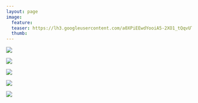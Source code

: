 ```yaml
---
layout: page
image:
  feature:
  teaser: https://lh3.googleusercontent.com/a0XPiEEwdYooiA5-2XO1_tQqvUTUlzsF2w3jC0PKZ1B52IOTkKG68iXTxF3H4ljwX2Lg7OJllKo4YST--N5ozJX3d5s782n84akXxMhZnSH0tWUYHmCd_RZobqkWf-Es0tyhw4jfM5mppRj93MSo6ybNcFLTroja8GUhj0e0fbZNZC6w24A65XnxeAnGWOgPY9KvPETLANJgVZPEEyrFE-rCLEfR-YPbFzUq7AYwIC9LKxvEyFWZjUNLNYUts5FJczqVs8ZnMxW_eUo8R8j5Vhiv_Hoc-SXle3a4cO7Dwp-U0lqCUvhPtWj9DVg4H5OAQV7lZmYT7-aZ9gzfeMxLAEGup5emMojXjtT2rUhawNPt25vEHOkDFFq74Ko3sfPNPrlri0ykxoQQ87Keta30Cu87c6jyz6JMNiHewIEnA4XOk3KWR4-o_jWWXtSsjnyYI_8juORsYBVefDhilg5KrdMurYGyosd9gheuG01tAdk8uBrbtoNQq272_qd8eKwZnEafXwzKaaOvsFnr2a3z-XyfEHUKHLLaCm0XlUF78eM=w245
  thumb:
---
```


[![](https://lh3.googleusercontent.com/iEP__DbKlXMgjdkx-rc7YNm_njc4kNA3hM3mjd4mEmlzHESahniOcSapNxnEQAB9dDfwb1eYnEwXJHD0aiC88zNsxdV4fcqQ1e0Qt77f_URqKMsrGapvdHAzn5mY-FluOjnxsOLae5viB-5CRBbsSMtkXGYJ0o-lNf49RdPORQCeIVxfMmW8gNYsdlm4fLWuoLQEstbmwXGfugOM7uGF5fUgHkvtoMkpN7qcsCpnCtlpGEC-lSJFGLrGyZf8HSQ_tBgKQ_-KhWo9oR4QnTkoTeAZU-ZAjgU_U8k2CMabtyRAGB5BC6KSEIpJyEd7wwQ3dFNMQUjh0u6NXmZeRVleBGhlCPi_1tfgN7yhr3eDAcKc4-7dvwEit9n9Op41T_CwrhAwFZyeBQQYSNJbW-YW1Ku05ofZWHaQRWt0G_MYyTKkcTITxy8Fems_2zuOsYA3bmBcpYII7mbHHmtc45F7PJOKH-zn78Uj0_nFtc_V7irohKVCHTSQUgVO6kM2DDRqSVuys40p73qw6OPoi865T4_4jtmxf3DeU3gld9sK-Lc=w800)](https://lh3.googleusercontent.com/iEP__DbKlXMgjdkx-rc7YNm_njc4kNA3hM3mjd4mEmlzHESahniOcSapNxnEQAB9dDfwb1eYnEwXJHD0aiC88zNsxdV4fcqQ1e0Qt77f_URqKMsrGapvdHAzn5mY-FluOjnxsOLae5viB-5CRBbsSMtkXGYJ0o-lNf49RdPORQCeIVxfMmW8gNYsdlm4fLWuoLQEstbmwXGfugOM7uGF5fUgHkvtoMkpN7qcsCpnCtlpGEC-lSJFGLrGyZf8HSQ_tBgKQ_-KhWo9oR4QnTkoTeAZU-ZAjgU_U8k2CMabtyRAGB5BC6KSEIpJyEd7wwQ3dFNMQUjh0u6NXmZeRVleBGhlCPi_1tfgN7yhr3eDAcKc4-7dvwEit9n9Op41T_CwrhAwFZyeBQQYSNJbW-YW1Ku05ofZWHaQRWt0G_MYyTKkcTITxy8Fems_2zuOsYA3bmBcpYII7mbHHmtc45F7PJOKH-zn78Uj0_nFtc_V7irohKVCHTSQUgVO6kM2DDRqSVuys40p73qw6OPoi865T4_4jtmxf3DeU3gld9sK-Lc=s0)

[![](https://lh3.googleusercontent.com/4V6x6Fm76tS8YMUzz6NIQKSw9uXxlm_ZshXg5Cxze1ulsY5U7NZPV3miQaQTxJFz8z7mnp6tKeXfLii1BpAznoeod5AvGFVRdSfGQ_CeHMnySjcbrZl18kaXeTBxBmNN8lwf83jyHnM2bxWZulyxcAYvOFlif1lqnthmTf8L7eb8J1x9fOMnUh6NlX2h5VOc__uHY_a7FU1K4LPItbaec4rHaLrFuST8ZEo45QOUXZYG8Lo6GRp1o-t8V2zqgVHlbUdEB6MBmzqikbPKjqTeLZcw6QS2ZRO9uDQfQ3SfHUpQIE-tnT9x76cuAWQKIqzbVfMR20TiB5KVyM1KKRzKk141Ky6Ynz54-Lv5Ro45NeqFdMzFAcvO8DIU1Gf0JvpcMqlI3bWz93Oy6FCo5X6jyXxXfcpaxEzZyo6gA0H6upteq6c-Zm5-kCKNIQKykCEigwjXvur8AjH5nZXbsg8VHwZqMgiXNzTUg5kH8pcPL7je1p_gGqgYWoKiehJjcQN7xjfAaYz6Be3Yi8PP320eylBfO3Qwh9Nh0UU-XDPxdVk=w800)](https://lh3.googleusercontent.com/4V6x6Fm76tS8YMUzz6NIQKSw9uXxlm_ZshXg5Cxze1ulsY5U7NZPV3miQaQTxJFz8z7mnp6tKeXfLii1BpAznoeod5AvGFVRdSfGQ_CeHMnySjcbrZl18kaXeTBxBmNN8lwf83jyHnM2bxWZulyxcAYvOFlif1lqnthmTf8L7eb8J1x9fOMnUh6NlX2h5VOc__uHY_a7FU1K4LPItbaec4rHaLrFuST8ZEo45QOUXZYG8Lo6GRp1o-t8V2zqgVHlbUdEB6MBmzqikbPKjqTeLZcw6QS2ZRO9uDQfQ3SfHUpQIE-tnT9x76cuAWQKIqzbVfMR20TiB5KVyM1KKRzKk141Ky6Ynz54-Lv5Ro45NeqFdMzFAcvO8DIU1Gf0JvpcMqlI3bWz93Oy6FCo5X6jyXxXfcpaxEzZyo6gA0H6upteq6c-Zm5-kCKNIQKykCEigwjXvur8AjH5nZXbsg8VHwZqMgiXNzTUg5kH8pcPL7je1p_gGqgYWoKiehJjcQN7xjfAaYz6Be3Yi8PP320eylBfO3Qwh9Nh0UU-XDPxdVk=s0)

[![](https://lh3.googleusercontent.com/sc-OB_Q1xrOQjO55AKbENU7cspcheiW8ccp8l_XObtP1xKSSMIMWljJls3WgNc03O8WMKsDF3Xxb4lET99peIWQgWI7W73vceKAxSVlhaX6GvGg3fEzNSTRQRdCxCr2J-mTLMSG7EOcT4u4bn7F5YFqFklvkEr6gybL0mFs4a6oTUFdWt-cnh1y4oCjIs6WU7cHMouF0CWatWAFIENQxXgrYSgoXQFAK-pcm0xriqgNQVB2qO8pFeh0xRRuc08CkskuPUdOGKUvPNc-MFmH2gQYvtqW30PoME7fqWi9SLKYIj_GCMbFTbveC1_ha1gyENLubgkvxlB9GFlzRA5ijLjREeWj3LfCyx9awmC9InRvWPyQBia10dTPjQ-p77ivMzYxzdZiJANGNDTugAPhM4PH5GHohBwOaiBHsRN1apuseOvJKLc7zxtQtHe44hZNmEOvusOVvzEHwoX6EKRJHLW3QcoBozO4ruC4t2mP9TVGtumfUsIVPrmDiqPdkzcWMSh0T585yTfiH3ZzX3MgVZejgzWyO2HsjxpJMYeMQr0E=w800)](https://lh3.googleusercontent.com/sc-OB_Q1xrOQjO55AKbENU7cspcheiW8ccp8l_XObtP1xKSSMIMWljJls3WgNc03O8WMKsDF3Xxb4lET99peIWQgWI7W73vceKAxSVlhaX6GvGg3fEzNSTRQRdCxCr2J-mTLMSG7EOcT4u4bn7F5YFqFklvkEr6gybL0mFs4a6oTUFdWt-cnh1y4oCjIs6WU7cHMouF0CWatWAFIENQxXgrYSgoXQFAK-pcm0xriqgNQVB2qO8pFeh0xRRuc08CkskuPUdOGKUvPNc-MFmH2gQYvtqW30PoME7fqWi9SLKYIj_GCMbFTbveC1_ha1gyENLubgkvxlB9GFlzRA5ijLjREeWj3LfCyx9awmC9InRvWPyQBia10dTPjQ-p77ivMzYxzdZiJANGNDTugAPhM4PH5GHohBwOaiBHsRN1apuseOvJKLc7zxtQtHe44hZNmEOvusOVvzEHwoX6EKRJHLW3QcoBozO4ruC4t2mP9TVGtumfUsIVPrmDiqPdkzcWMSh0T585yTfiH3ZzX3MgVZejgzWyO2HsjxpJMYeMQr0E=s0)

[![](https://lh3.googleusercontent.com/-lYmCt5PVkxgvUbMylsOGDIGYIL9jVoH00TG97-jWMnLJLg2OXP-EuWIMG8sve6DSmRDNx9we5kRv4jaeaBys9PBVYlnHNGyVuJn_MuF_sZTW6SMnECt2vCIifxlg9r6WQLlj02qXX_07K5ZxKICBIsnVpXH3plFQXt5Fuc0hQSJ4ddDurhjqZJPpWl8YOI6kdbg0chwSgRV2_yPCALvAvIaPZLnPnqBN9709LcF3UU6N8xH8ge28iH_fx0vDGfG79tbnFDZ9IlqxIUnCZrTBe-0gzDXozpuSCISJciH172e9ygO1Z-EN230xjh3f_Atp3AKS75YuX2UzpS-CPw6qo6J8PR_JLP4_fScMOaTpSrgvbYQKxlPXElRPyiFQzp2UNT6D_QrLXVG89_9XW0EheCMTiNttWLBzyrUX5b8H7PqRqT8udMFD2smWly62kXUEjJWfacdoM7TbxAgh4y2Tq38TV7rsRmo40-VNVPZTpu_O1P0XTNp2cUwFuWnYOqClSRBHLpHROxYBLzeKWVS1QWsv20BqO194PmDYpg2O7I=w800)](https://lh3.googleusercontent.com/-lYmCt5PVkxgvUbMylsOGDIGYIL9jVoH00TG97-jWMnLJLg2OXP-EuWIMG8sve6DSmRDNx9we5kRv4jaeaBys9PBVYlnHNGyVuJn_MuF_sZTW6SMnECt2vCIifxlg9r6WQLlj02qXX_07K5ZxKICBIsnVpXH3plFQXt5Fuc0hQSJ4ddDurhjqZJPpWl8YOI6kdbg0chwSgRV2_yPCALvAvIaPZLnPnqBN9709LcF3UU6N8xH8ge28iH_fx0vDGfG79tbnFDZ9IlqxIUnCZrTBe-0gzDXozpuSCISJciH172e9ygO1Z-EN230xjh3f_Atp3AKS75YuX2UzpS-CPw6qo6J8PR_JLP4_fScMOaTpSrgvbYQKxlPXElRPyiFQzp2UNT6D_QrLXVG89_9XW0EheCMTiNttWLBzyrUX5b8H7PqRqT8udMFD2smWly62kXUEjJWfacdoM7TbxAgh4y2Tq38TV7rsRmo40-VNVPZTpu_O1P0XTNp2cUwFuWnYOqClSRBHLpHROxYBLzeKWVS1QWsv20BqO194PmDYpg2O7I=s0)

[![](https://lh3.googleusercontent.com/YmMMitmxEsiqNgFDWFEZK-W5jjuHvqA_HAzzCmkf0IeVHrBavhSWkWt3YAFjeQh4FJR582bwupgus-DopIsQrfs0bkX9ENKCKirvztf5Vx3EVB4J3CXSKOMfqE4FXtkQIxxIRQaGKzTNFvQxA9MfUL3bHIqVb58UPr85a0qCiiAamTcVZ-6H-btOZWpp-_4Vw0R1OJwLUOdviHQNdYgZViKpG3ABHqMS7l5I5hkM8G7urMhTnxOAN6Nus83huqTvhTK-FRSxa0xmgKobg3-8lhcwoIdbf_gJO1M1s2h3NM0oCJF9c48X_9viIMDXTX3b-4hLA4UTPy5G81uSKtjGWCyw_1VjWw-TMjiTBH9chVXkfQsxK9-ebigjSHSC5wWXMQcdfckpeSYT-O2ikvKIJu0xQcpAvrGrVUVNp0ixHcwkpTZCKgTAFlcIJZ5OB8ej6kIIrQd2F6xdrVgp_MO91GCt9O2k_43yWXmZ63NacdzdiwqsWja4shEwE1pAudvAz5pkRqJZ4jezAkUz6tOQdZ9jz4lzvNJaJk4ba_1E9FU=w800)](https://lh3.googleusercontent.com/YmMMitmxEsiqNgFDWFEZK-W5jjuHvqA_HAzzCmkf0IeVHrBavhSWkWt3YAFjeQh4FJR582bwupgus-DopIsQrfs0bkX9ENKCKirvztf5Vx3EVB4J3CXSKOMfqE4FXtkQIxxIRQaGKzTNFvQxA9MfUL3bHIqVb58UPr85a0qCiiAamTcVZ-6H-btOZWpp-_4Vw0R1OJwLUOdviHQNdYgZViKpG3ABHqMS7l5I5hkM8G7urMhTnxOAN6Nus83huqTvhTK-FRSxa0xmgKobg3-8lhcwoIdbf_gJO1M1s2h3NM0oCJF9c48X_9viIMDXTX3b-4hLA4UTPy5G81uSKtjGWCyw_1VjWw-TMjiTBH9chVXkfQsxK9-ebigjSHSC5wWXMQcdfckpeSYT-O2ikvKIJu0xQcpAvrGrVUVNp0ixHcwkpTZCKgTAFlcIJZ5OB8ej6kIIrQd2F6xdrVgp_MO91GCt9O2k_43yWXmZ63NacdzdiwqsWja4shEwE1pAudvAz5pkRqJZ4jezAkUz6tOQdZ9jz4lzvNJaJk4ba_1E9FU=s0)
